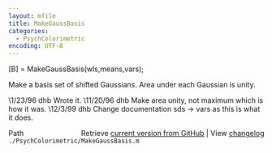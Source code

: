 ```yaml
---
layout: mfile
title: MakeGaussBasis
categories:
  - PsychColorimetric
encoding: UTF-8
---
```


[B] = MakeGaussBasis(wls,means,vars);

Make a basis set of shifted Gaussians.  Area
under each Gaussian is unity.

\1/23/96  dhb    Wrote it.
\11/20/96 dhb  Make area unity, not maximum which is how it was.
\12/3/99  dhb  Change documentation sds -\> vars as this is what it does.


<div class="code_header" style="text-align:right;">
  <span style="float:left;">Path&nbsp;&nbsp;</span> <span class="counter">Retrieve <a href=
  "https://raw.github.com/Psychtoolbox-3/Psychtoolbox-3/beta/./PsychColorimetric/MakeGaussBasis.m">current version from GitHub</a> | View <a href=
  "https://github.com/Psychtoolbox-3/Psychtoolbox-3/commits/beta/./PsychColorimetric/MakeGaussBasis.m">changelog</a></span>
</div>
<div class="code">
  <code>./PsychColorimetric/MakeGaussBasis.m</code>
</div>
